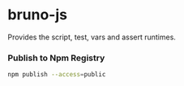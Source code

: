 # bruno-js

Provides the script, test, vars and assert runtimes.

### Publish to Npm Registry
```bash
npm publish --access=public
```